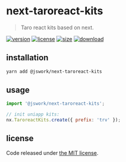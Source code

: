 # next-taroreact-kits
> Taro react kits based on next.

[![version][version-image]][version-url]
[![license][license-image]][license-url]
[![size][size-image]][size-url]
[![download][download-image]][download-url]

## installation
```bash
yarn add @jswork/next-taroreact-kits
```

## usage
```js
import '@jswork/next-taroreact-kits';

// init uniapp kits:
nx.TaroreactKits.create({ prefix: 'trv' });
```

## license
Code released under [the MIT license](https://github.com/afeiship/next-taroreact-kits/blob/master/LICENSE.txt).

[version-image]: https://img.shields.io/npm/v/@jswork/next-taroreact-kits
[version-url]: https://npmjs.org/package/@jswork/next-taroreact-kits

[license-image]: https://img.shields.io/npm/l/@jswork/next-taroreact-kits
[license-url]: https://github.com/afeiship/next-taroreact-kits/blob/master/LICENSE.txt

[size-image]: https://img.shields.io/bundlephobia/minzip/@jswork/next-taroreact-kits
[size-url]: https://github.com/afeiship/next-taroreact-kits/blob/master/dist/next-taroreact-kits.min.js

[download-image]: https://img.shields.io/npm/dm/@jswork/next-taroreact-kits
[download-url]: https://www.npmjs.com/package/@jswork/next-taroreact-kits
